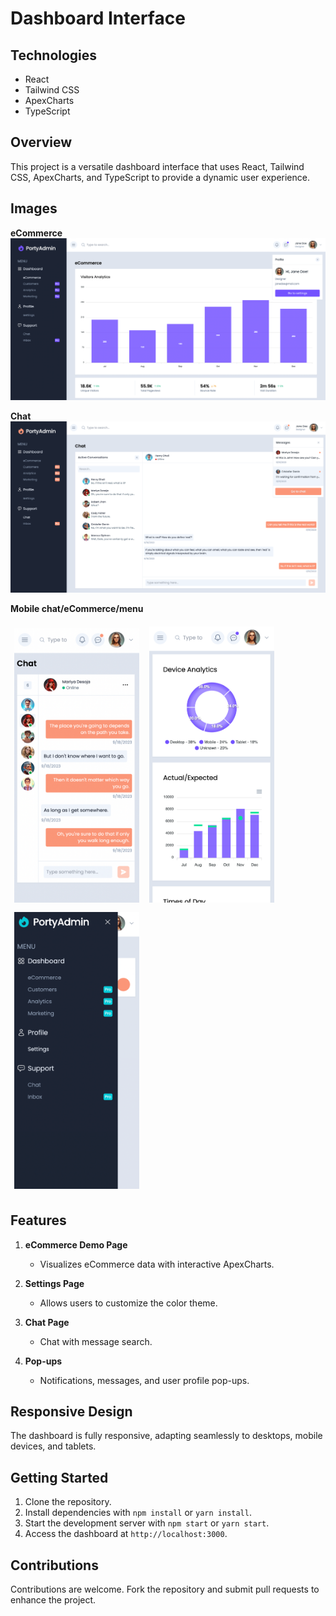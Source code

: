 # Dashboard Interface

## Technologies

- React
- Tailwind CSS
- ApexCharts
- TypeScript

## Overview

This project is a versatile dashboard interface that uses React, Tailwind CSS, ApexCharts, and TypeScript to provide a dynamic user experience.

## Images

**eCommerce**
![img.png](img.png)

**Chat**
![img_1.png](img_1.png)

**Mobile chat/eCommerce/menu** 

<img src="img_2.png" alt="chat" width="200" style="margin: 6px"/>
<img src="img_3.png" alt="ecommerce" width="200" style="margin: 6px"/>
<img src="img_4.png" alt="menu" width="200" style="margin: 6px"/>

## Features

1. **eCommerce Demo Page**
    - Visualizes eCommerce data with interactive ApexCharts.

2. **Settings Page**
    - Allows users to customize the color theme.

3. **Chat Page**
    - Chat with message search.

4. **Pop-ups**
    - Notifications, messages, and user profile pop-ups.

## Responsive Design

The dashboard is fully responsive, adapting seamlessly to desktops, mobile devices, and tablets.

## Getting Started

1. Clone the repository.
2. Install dependencies with `npm install` or `yarn install`.
3. Start the development server with `npm start` or `yarn start`.
4. Access the dashboard at `http://localhost:3000`.

## Contributions

Contributions are welcome. Fork the repository and submit pull requests to enhance the project.
